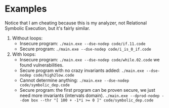 # Examples

Notice that I am cheating because this is my analyzer, not Relational Symbolic Execution, but it's fairly similar.

 1. Without loops:
    - Insecure program: `./main.exe --dse-nodep code/if.11.code`
    - Secure program: `./main.exe --dse-nodep code/i_is_0_if.code`
 2. With loops:
    - Insecure program: `./main.exe --dse-nodep code/while.02.code` we found vulnerabilities.
    - Secure program with no crazy invariants added:
    `./main.exe --dse-nodep code/high2low.code` 
    - Cannot determine anything: `./main.exe --dse-nodep code/symbolic_dep.code`
    - Secure program: the first program can be proven secure, we just need more invariants (intervals domain).
    `./main.exe --dprod-nodep --dom box --thr "[ 100 + -1*i >= 0 ]" code/symbolic_dep.code`